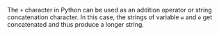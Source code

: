 The `+` character in Python can be used as an addition operator or string
concatenation character. In this case, the strings of variable `w` and `e` get
concatenated and thus produce a longer string.
